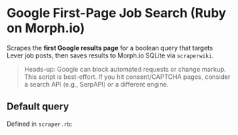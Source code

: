 # Google First-Page Job Search (Ruby on Morph.io)

Scrapes the **first Google results page** for a boolean query that targets Lever job posts, then saves results to Morph.io SQLite via `scraperwiki`.

> Heads-up: Google can block automated requests or change markup. This script is best-effort. If you hit consent/CAPTCHA pages, consider a search API (e.g., SerpAPI) or a different engine.

## Default query

Defined in `scraper.rb`:

